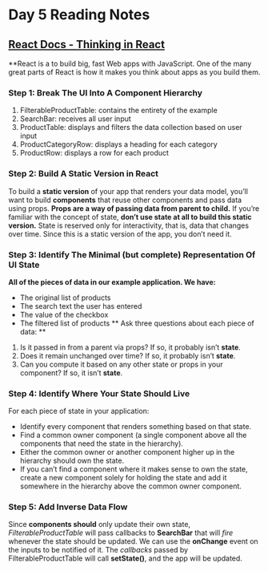
# Day 5 Reading Notes
## [React Docs - Thinking in React](https://reactjs.org/docs/thinking-in-react.html)
**React is a to build big, fast Web apps with JavaScript. 
One of the many great parts of React is how it makes you think about apps as you build them. 
### Step 1: Break The UI Into A Component Hierarchy
1. FilterableProductTable: contains the entirety of the example
2. SearchBar: receives all user input
3. ProductTable: displays and filters the data collection based on user input
4. ProductCategoryRow: displays a heading for each category
5. ProductRow: displays a row for each product

### Step 2: Build A Static Version in React
To build a **static version** of your app that renders your data model, you’ll want to build **components** that reuse other components and pass data using props. **Props are a way of passing data from parent to child.** If you’re familiar with the concept of state, **don’t use state at all to build this static version.** State is reserved only for interactivity, that is, data that changes over time. Since this is a static version of the app, you don’t need it.
### Step 3: Identify The Minimal (but complete) Representation Of UI State
**All of the pieces of data in our example application. We have:**
- The original list of products
- The search text the user has entered
- The value of the checkbox
- The filtered list of products
** Ask three questions about each piece of data: **
1. Is it passed in from a parent via props? If so, it probably isn’t **state**.
2. Does it remain unchanged over time? If so, it probably isn’t **state**.
3. Can you compute it based on any other state or props in your component? If so, it isn’t **state**.
### Step 4: Identify Where Your State Should Live
For each piece of state in your application:
- Identify every component that renders something based on that state.
- Find a common owner component (a single component above all the components that need the state in the hierarchy).
- Either the common owner or another component higher up in the hierarchy should own the state.
- If you can’t find a component where it makes sense to own the state, create a new component solely for holding the state and add it somewhere in the hierarchy above the common owner component.
### Step 5: Add Inverse Data Flow
Since **components should** only update their own state, *FilterableProductTable* will pass callbacks to **SearchBar** that will *fire* whenever the state should be updated. We can use the **onChange** event on the inputs to be notified of it. The *callbacks* passed by FilterableProductTable will call **setState()**, and the app will be updated.








